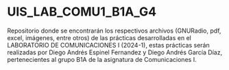 # UIS_LAB_COMU1_B1A_G4
Repositorio donde se encontrarán los respectivos archivos (GNURadio, pdf, excel, imágenes, entre otros) de las prácticas desarrolladas en el LABORATORIO DE COMUNICACIONES I (2024-1), estas prácticas serán realizadas por Diego Andrés Espinel Fernandez y Diego Andrés García Díaz, pertenecientes al grupo B1A de la asignatura de Comunicaciones I.
